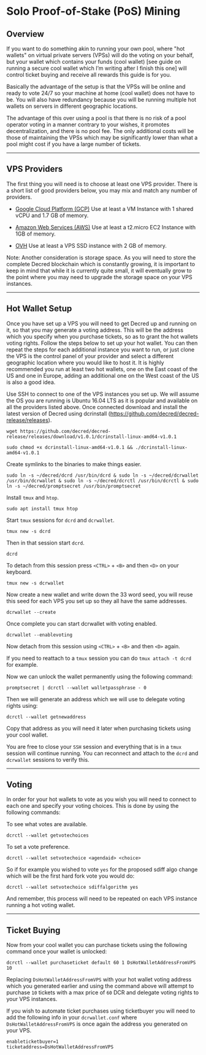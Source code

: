# **Solo Proof-of-Stake (PoS) Mining**


## **Overview**
If you want to do something akin to running your own pool, where "hot wallets" on virtual private servers (VPSs) will do the voting on your behalf, but your wallet which contains your funds (cool wallet) [see guide on running a secure cool wallet which I’m writing after I finish this one] will control ticket buying and receive all rewards this guide is for you.

Basically the advantage of the setup is that the VPSs will be online and ready to vote 24/7 so your machine at home (cool wallet) does not have to be. You will also have redundancy because you will be running multiple hot wallets on servers in different geographic locations.

The advantage of this over using a pool is that there is no risk of a pool operator voting in a manner contrary to your wishes, it promotes decentralization, and there is no pool fee. The only additional costs will be those of maintaining the VPSs which may be significantly lower than what a pool might cost if you have a large number of tickets.

---

## **VPS Providers**
The first thing you will need is to choose at least one VPS provider. There is a short list of good providers below, you may mix and match any number of providers.

* [Google Cloud Platform (GCP)](https://cloud.google.com/)
Use at least a VM Instance with 1 shared vCPU and 1.7 GB of memory.

* [Amazon Web Services (AWS)](https://aws.amazon.com/)
Use at least a t2.micro EC2 Instance with 1GB of memory.

* [OVH](https://www.ovh.com/)
Use at least a VPS SSD instance with 2 GB of memory.

Note: Another consideration is storage space. As you will need to store the complete Decred blockchain which is constantly growing, it is important to keep in mind that while it is currently quite small, it will eventually grow to the point where you may need to upgrade the storage space on your VPS instances.

---

## **Hot Wallet Setup**

Once you have set up a VPS you will need to get Decred up and running on it, so that you may generate a voting address. This will be the address which you specify when you purchase tickets, so as to grant the hot wallets voting rights. Follow the steps below to set up your hot wallet. You can then repeat the steps for each additional instance you want to run, or just clone the VPS is the control panel of your provider and select a different geographic location where you would like to host it. It is highly recommended you run at least two hot wallets, one on the East coast of the US and one in Europe, adding an additional one on the West coast of the US is also a good idea.

Use SSH to connect to one of the VPS instances you set up. We will assume the OS you are running is Ubuntu 16.04 LTS as it is popular and available on all the providers listed above.
Once connected download and install the latest version of Decred using dcrinstall (https://github.com/decred/decred-release/releases).

`wget https://github.com/decred/decred-release/releases/download/v1.0.1/dcrinstall-linux-amd64-v1.0.1`

`sudo chmod +x dcrinstall-linux-amd64-v1.0.1 && ./dcrinstall-linux-amd64-v1.0.1`

Create symlinks to the binaries to make things easier.

`sudo ln -s ~/decred/dcrd /usr/bin/dcrd & sudo ln -s ~/decred/dcrwallet /usr/bin/dcrwallet & sudo ln -s ~/decred/dcrctl /usr/bin/dcrctl & sudo ln -s ~/decred/promptsecret /usr/bin/promptsecret`

Install `tmux` and `htop`.

`sudo apt install tmux htop`

Start `tmux` sessions for `dcrd` and `dcrwallet`.

`tmux new -s dcrd`

Then in that session start `dcrd`.

`dcrd`

To detach from this session press `<CTRL>` + `<B>` and then `<D>` on your keyboard.

`tmux new -s dcrwallet`

Now create a new wallet and write down the 33 word seed, you will reuse this seed for each VPS you set up so they all have the same addresses.

`dcrwallet --create`

Once complete you can start dcrwallet with voting enabled.

`dcrwallet --enablevoting`

Now detach from this session using `<CTRL>` + `<B>` and then `<D>` again.

If you need to reattach to a `tmux` session you can do `tmux attach -t dcrd` for example.

Now we can unlock the wallet permanently using the following command:

`promptsecret | dcrctl --wallet walletpassphrase - 0`

Then we will generate an address which we will use to delegate voting rights using:

`dcrctl --wallet getnewaddress`

Copy that address as you will need it later when purchasing tickets using your cool wallet.

You are free to close your `SSH` session and everything that is in a `tmux` session will continue running. You can reconnect and attach to the `dcrd` and `dcrwallet` sessions to verify this.

---

## **Voting**
In order for your hot wallets to vote as you wish you will need to connect to each one and specify your voting choices. This is done by using the following commands:

To see what votes are available.

`dcrctl --wallet getvotechoices`

To set a vote preference.

`dcrctl --wallet setvotechoice <agendaid> <choice>`

So if for example you wished to vote `yes` for the proposed sdiff algo change which will be the first hard fork vote you would do:

`dcrctl --wallet setvotechoice sdiffalgorithm yes`

And remember, this process will need to be repeated on each VPS instance running a hot voting wallet.

---

## **Ticket Buying**
Now from your cool wallet you can purchase tickets using the following command once your wallet is unlocked:

`dcrctl --wallet purchaseticket default 60 1 DsHotWalletAddressFromVPS 10`

Replacing `DsHotWalletAddressFromVPS` with your hot wallet voting address which you generated earlier and using the command above will attempt to purchase `10` tickets with a max price of `60` DCR and delegate voting rights to your VPS instances.

If you wish to automate ticket purchases using ticketbuyer you will need to add the following info in your `dcrwallet.conf` where `DsHotWalletAddressFromVPS` is once again the address you generated on your VPS.

```
enableticketbuyer=1
ticketaddress=DsHotWalletAddressFromVPS
```
